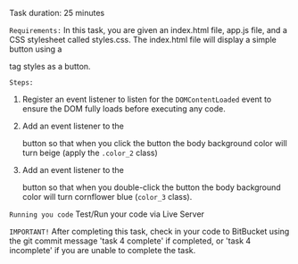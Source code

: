 Task duration:  25 minutes

`Requirements:`
In this task, you are given an index.html file, app.js file, and a CSS stylesheet called styles.css.  The index.html file will display a simple button using a <div> tag styles as a button. 


`Steps:`
1. Register an event listener to listen for the `DOMContentLoaded` event to ensure the DOM fully loads before executing any code.

2. Add an event listener to the <div> button so that when you click the button the body background color will turn beige (apply the `.color_2` class)

3. Add an event listener to the <div> button so that when you double-click the button the body background color will turn cornflower blue (`color_3` class).


`Running you code`
Test/Run your code via Live Server

`IMPORTANT!`
After completing this task, check in your code to BitBucket using the git commit message 'task 4 complete' if completed, or 'task 4 incomplete' if you are unable to complete the task.
